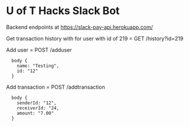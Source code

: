 # U of T Hacks Slack Bot

Backend endpoints at https://slack-pay-api.herokuapp.com/

Get transaction history with for user with id of 219 = GET /history?id=219

Add user = POST /adduser
```
  body {
    name: "Testing",
    id: "12"
  }
  ```
  
Add transaction = POST /addtransaction
```
  body {
    senderId: "12",
    receiverId: "24,
    amount: "7.00"
  }
  ```
